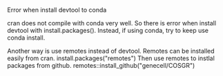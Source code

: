Error when install devtool to conda

cran does not compile with conda very well. So there is error when install devtool with install.packages().
Instead, if using conda, try to keep use conda install.

Another way is use remotes instead of devtool. Remotes can be installed easily from cran.
install.packages("remotes")
Then use remotes to instlal packages from github.
remotes::install_github("genecell/COSGR") 
